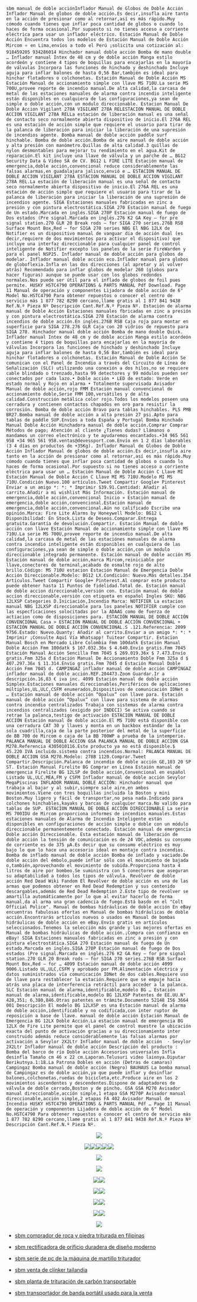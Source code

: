 
```
sbm manual de doble acciónInflador Manual de Globos de Doble Acción Inflador Manual de globos de doble acción.Es decir,insufla aire tanto en la acción de presionar como al retornar,así es más rápido.Muy cómodo cuando tienes que inflar poca cantidad de globos o cuando lo haces de forma ocasional.Por supuesto si no tienes acceso a corriente eléctrica para usar un inflador eléctrico. Estación Manual de Doble Acción Encuentra todos los modelos de Estación Manual de Doble Acción Mircom ⭐ en Lima,envíos a todo el Perú ¡solicita una cotización al: 918459205 934286014 Hinchador manual doble acción Bomba de mano double … Inflador manual Intex de 48 cm y de doble acción Manga estilo acordeón y contiene 4 tipos de boquillas para encajarlas en la mayoría de válvulas Incorpora las funciones de hinchado y deshinchado Incluye aguja para inflar balones de hasta 0,56 Bar,también es ideal para hinchar flotadores o colchonetas. Estación Manual de Doble Acción MS Estación Manual de accionamiento simple con llave MS 710U.La serie MS 700U,provee reporte de incendio manual.De alta calidad,la carcasa de metal de las estaciones manuales de alarma contra incendio inteligente están disponibles en cualquiera de las configuraciones,ya sean de simple o doble acción,con un modulo direccionable. Estacion Manual De Doble Accion Vigilant 278A VIGILANT 278A RELESTACION MANUAL DE DOBLE ACCION VIGILANT 278A RELLa estación de liberación manual es una señal de contacto seco normalmente abierta dispositivo de inicio.El 276A REL es una estación de acción simple que requiere el usuario para tirar de la palanca de liberación para iniciar la liberación de una supresión de incendios agente. Bomba manual de doble acción paddle surf hinchable. Bomba de doble acción.Bomba de aire manual de doble acción y alta presión con manómetro.Quillas de alta calidad.3 quillas de nylon desmontables para mejorar tu rendimiento en el agua.Kit de reparación.El kit incluye una llave de válvula y un parche de … BG12 Security Data & Video SA de CV. BG12 L FIRE LITE Estación manual de emergencia,doble acción,convencional reduce considerablemente las falsas alarmas,en guadalajara jalisco,envió e … ESTACION MANUAL DE DOBLE ACCION VIGILANT 278A ESTACION MANUAL DE DOBLE ACCION VIGILANT 278A REL.La estación de liberación manual es una señal de contacto seco normalmente abierta dispositivo de inicio.El 276A REL es una estación de acción simple que requiere el usuario para tirar de la palanca de liberación para iniciar la liberación de una supresión de incendios agente. SIGA Estaciones manuales fabricadas en zinc a presión y con pintura electrostática.SIGA 270 Estación manual de fuego de Un estado.Marcada en inglés.SIGA 270P Estación manual de fuego de Dos estados (Pre signal.Marcada en inglés.276 K2 GA Key — for pre signal station.270 GLR 20 Break rods — for SIGA 270 series.276B RSB Surface Mount Box,Red — for SIGA 270 series NBG El NBG 12LX de Notifier es un dispositivo manual de vanguar dia de acción dual (es decir,requiere de dos movimientos para activar el dispositivo) que incluye una interfaz direccionable para cualquier panel de control inteligente de Notifier excepto los paneles de la serie FireWarden y para el panel NSP25. Inflador manual de doble acción para globos de modelar. Inflador manual doble acción eco.Inflador manual para globos de globoflexia.Infla en las dos direcciones (al apretar y al volver atrás) Recomendado para inflar globos de modelar 260 (globos para hacer figuras) aunque se puede usar con los globos redondos normales.Nos puede ser útil para el inflado de globos de foil pues permite. HUSKY HSTC4790 OPERATIONS & PARTS MANUAL Pdf Download. Page 11 Manual de operación y componentes Lijadora de doble acción de 6" Model No.HSTC4790 Para obtener repuestos o conocer el centro de servicio más 1 877 782 8290 cercano,llame gratis al 1 877 841 9438 Ref.N.º Pieza Nº Descripción Cant.Ref.N.º Pieza Nº. Estación de alarma manual de Doble Acción Estaciones manuales fbricadas en zinc a presión y con pintura electrostática.SIGA 278 Estación de alarma contra incendios de doble acción.En inglés.276B RSB Caja roja para montar en superficie para SIGA 278.276 GLR Caja con 20 vidrios de repuesto para SIGA 278. Hinchador manual doble acción Bomba de mano double Quick. Inflador manual Intex de 48 cm y de doble acción Manga estilo acordeón y contiene 4 tipos de boquillas para encajarlas en la mayoría de válvulas Incorpora las funciones de hinchado y deshinchado Incluye aguja para inflar balones de hasta 0,56 Bar,también es ideal para hinchar flotadores o colchonetas. Estación Manual de Doble Acción Se comunican con el Panel de Incendio a través del Circuito de Línea de Señalización (SLC) utilizando una conexión a dos hilos,no se requiere cable blindado o trenzado,hasta 99 detectores y 99 módulos pueden ser conectados por cada lazo.• Doble acción • LED de estado: Verde en estado normal y Rojo en alarma • Totalmente supervisada Avisador Manual de doble acción,rojo FMM Estación manual convencional de accionamiento doble,Serie FMM 100,versátiles y de alta calidad.Construcción metálica color rojo.Todos los modelos poseen una cerradura y contienen contactos chapados en oro para resistir la corrosión. Bomba de doble acción Bravo para tablas hinchables. PLS PMB BR27.Bomba manual de doble acción a alta presión 27 psi.Apto para tablas de paddle SUP.Envíos a toda España y Portugal Bomba Hinchado Manual Doble Acción Hinchadora manual de doble acción.Comprar Comprar Métodos de pago; Atención al cliente ¿Tienes dudas? Llámanos o mandamos un correo electrónico y te ayudaremos encantados.+34 965 561 958 +34 965 561 958.ventas@devessport.com.Envío en 1 2 días laborables (3 4 días en productos de +35Kg). Inflador Manual de Globos de Doble Acción Inflador Manual de globos de doble acción.Es decir,insufla aire tanto en la acción de presionar como al retornar,así es más rápido.Muy cómodo cuando tienes que inflar poca cantidad de globos o cuando lo haces de forma ocasional.Por supuesto si no tienes acceso a corriente eléctrica para usar un … Estación Manual de Doble Acción C Llave MI Estación Manual de Doble Acción C Llave MI MS 710U.Modelo MI MS 710U.Condición Nuevo.100 artículos.Tweet Compartir Google+ Pinterest Enviar a un amigo *: *: * Imprimir $39.91.Cantidad: Añadir al carrito.Añadir a mi wishlist Más Información. Estación manual de emergencia,doble acción,convencional Inicio » Estación manual de emergencia,doble acción,convencional.Estación manual de emergencia,doble acción,convencional.Aún no calificado Escribe una opinión.Marca: Fire Lite Alarms by Honeywell Modelo: BG12 L Disponibilidad: En Stock.Lista de Deseos.Comparar.Entrega gratuita.Garantía de devolución.Compartir. Estación Manual de doble acción con llave Estación Manual de accionamiento simple con llave MS 710U.La serie MS 700U,provee reporte de incendio manual.De alta calidad,la carcasa de metal de las estaciónes manuales de alarma contra incendio inteligente están disponibles en cualquiera de las configuraciones,ya sean de simple o doble acción,con un modulo direccionable integrado permanente. Estación manual de doble acción MS Estación manual de doble acción,marca Mircom,reiniciable por llave,conectores de terminal,acabado de esmalte rojo de alto brillo.Código: MS 710U estacion Estación Manual de Emergencia Doble Acción Direccionable.Modelo: BG12 LX.Condición: Nuevo.Más detalles.354 Artículos.Tweet Compartir Google+ Pinterest.Al comprar este producto puede obtener hasta 11 Puntos de fidelidad.Total de. Estación manual de doble accion direccionable,versión con. Estación manual de doble accion direccionable,versión con etiqueta en español Ingles SKU: NBG 12LXSP Categories D.Iniciación,Incendio Marca: NOTIFIER La estacion manual NBG 12LXSP direccionable para los paneles NOTIFIER cumple con las especficaciones solocitadas por la ADAAG como de fuerza de actiacion como de disposiciones para. ESTACIÓN MANUAL DE DOBLE ACCIÓN CONVENCIONAL Casa > ESTACIÓN MANUAL DE DOBLE ACCIÓN CONVENCIONAL + ESTACIÓN MANUAL DE DOBLE ACCIÓN CONVENCIONAL.S .121.Referencia: 2099 9756.Estado: Nuevo.Quanty: Añadir al carrito.Enviar a un amigo *: *: * Imprimir ¡Consulte Aquí Vía Whatsapp! Tuitear Compartir. Estacion Manual Bosch en Mercado Libre Colombia Fmm 100datk Estación Manual Doble Acción Fmm 100datk $ 167.032.36x $ 4.640.Envío gratis.Fmm 7045 Estación Manual Acción Sencilla Fmm 7045 $ 269.019.36x $ 7.473.Envío gratis.Fmm 325a d Estación Manual De Accionamiento Doble Fmm 325a d $ 407.297.36x $ 11.314.Envío gratis.Fmm 7045 d Estación Manual Doble Acción Fmm 7045 d. CAMPINGAZ inflador manual de doble acción CAMPINGAZ inflador manual de doble acción.REF.204473.Zoom Guardar.Ir a descripción.16,83 € iva inc. 4099 Estación manual de doble acción Simplex.Estaciones manuales direccionables,Periféricos de aplicaciones múltiples,UL,ULC,CSFM enumerados,Dispositivos de comunicación IDNet o … Estación manual de doble acción “Opalux” con llave para. Estación manual de doble acción “Opalux” con llave para sistema de alarmas contra incendio centralizados Trabaja con sistemas de alarma contra incendios centralizados (exigido por INDECI) Se activa cuando se retrae la palanca,testigo de activación ESTACION MANUAL DE DOBLE ACCIÓN Estación manual de doble acción.El MS 710U está disponible con una cerradura CAT 30 y llaves y monta en un backbox estándar de la sola cuadrilla,caja de la parte posterior del metal de la superficie de BB 700 de Mircom o caja de la BB 700WP a prueba de la intemperie. PALANCA MANUAL DE DOBLE ACCION GSA PALANCA MANUAL DE DOBLE ACCION GSA M278.Referencia 4305010116.Este producto ya no está disponible.$ 45.220 IVA incluido.sistema contra incendios.Normal: PALANCA MANUAL DE DOBLE ACCION GSA M278.Modelo: 278B 1120.Comprar.Tweet Compartir.Descripción.Palanca de incendio de doble acción GE,103 20 SP ST. Estación Manual Firelite BG Comprar en Línea Estaión manual de emergencia Firelite BG 12LSP de Doble acción,Convencional en español Listado UL,ULC,MEA,FM y CSFM Inflador manual de doble acción Sevylor MegaPiscinas INFLADOR MANUAL DOBLE ACCIÓN: Hinchador manual que trabaja al bajar y al subir,siempre sale aire,en ambos movimientos.Viene con tres boquillas incluida la Boston y mini Boston.Muy ligero y fácil de transportar,no pesa nada.Indicado para colchones hinchables,kayaks y barcas de cualquier marca.No valido para tablas de SUP. ESTACION MANUAL DE DOBLE ACCIÓN DIRECCIONABLE La serie MS 700IDU de Mircom proporciona informes de incendios manuales.Estas estaciones manuales de Alarma de Incendio Inteligente están disponibles en configuraciones de acción simple o doble con un módulo direccionable permanentemente conectado. Estación manual de emergencia Doble acción Direccionable. Esta estación manual de liberación de doble acción la tensión de comunicación es de 24 VDC,además su consumo de corriente es de 375 µA.Es decir que su consumo eléctrico es muy bajo lo que lo hace una accesorio ideal en montaje contra incendios. Bomba de inflado manual de doble acción Bomba de inflado y vaciado.De doble acción del émbolo,puede inflar sólo con el movimiento de bajada o,también,aprovechando el movimiento de subida.Proporciona hasta 4 litros de aire por bombeo.Se suministra con 5 conectores que aseguran su adaptabilidad a todos los tipos de válvula. Revólver de doble acción Red Dead Wiki Fandom El Revólver de doble acción es una de las armas que podemos obtener en Red Dead Redemption y sus contenido descargables,además de Red Dead Redemption 2.Este tipo de revólver se amartilla automáticamente por lo que al evitar hacerlo de forma manual,da al arma una gran cadencia de fuego.Está basdo en el "Colt Official Police". Manual de bombas hidráulicas de doble acción En eBay encuentras fabulosas ofertas en Manual de bombas hidráulicas de doble acción.Encontrarás artículos nuevos o usados en Manual de bombas hidráulicas de doble acción en eBay.Envío gratis en artículos seleccionados.Tenemos la selección más grande y las mejores ofertas en Manual de bombas hidráulicas de doble acción.¡Compra con confianza en eBay! SIGA Estaciones manuales fabricadas en zinc a presión y con pintura electrostática.SIGA 270 Estación manual de fuego de Un estado.Marcada en inglés.SIGA 270P Estación manual de fuego de Dos estados (Pre signal.Marcada en inglés.276 K2 GA Key — for pre signal station.270 GLR 20 Break rods — for SIGA 270 series.276B RSB Surface Mount Box,Red — for … 4099 Estación manual de doble acción 4099 9006.Listado UL,ULC,CSFM y aprobado por FM.Alimentación eléctrica y datos suministrados vía comunicación IDNet de dos cables.Requiere uso de llave para restablecer la estación.Requiere que se empuje hacia atrás una placa de interferencia retráctil para acceder a la palanca. SLC Estación manual de alarma,identificable,modelo BG … Estación manual de alarma,identificable,modelo BG 12LXSP Patentes de EE.UU.N° 428,351; 6,380,846.Otras patentes en trámite.Documento 52148 I56 3664 001 Descripción El modelo BG 12LXSP es una Estación manual de alarma de doble acción,identificable y no codificada,con inter ruptor de reposición a base de llave. manual de doble acción Estación Manual de Emergencia BG 12LX Doble Acción.La estación manual de emergencia BG 12LX de Fire Lite permite que el panel de control muestre la ubicación exacta del punto de activación gracias a su direccionamiento inter construido además reduce considerablemente las falsas alarmas por activación a Sevylor 2X2Ltr Inflador manual de doble acción  · Sevylor 2X2Ltr Inflador manual de doble acción Descripción del producto : Bomba del barco de río Doble acción Accesorios universales Infla desinfla Tamaño cm 46 x 22 cm.Laporan.Telusuri video lainnya.Diputar Berikutnya.1:18.La Patrona Dobles en acción (Detras de camaras) Campingaz Bomba manual de doble acción (Negro) BAUHAUS La bomba manual de Campingaz es de doble acción,ya que puede inflar y desinflar balones,colchonetas,ruedas de bicicleta,etc.Produce aire en los 2 movimientos ascendentes y descendentes.Dispone de adaptadores de válvula de doble cerrado,Boston y de pincho. GSA GSA M270 Avisador manual direccionable,acción simple,1 etapa GSA M270P Avisador manual direccionable,acción simple,2 etapas FA 402 Avisador Manual de Incendio HUSKY HSTC4790 OPERATIONS & PARTS MANUAL Pdf … Page 11 Manual de operación y componentes Lijadora de doble acción de 6" Model No.HSTC4790 Para obtener repuestos o conocer el centro de servicio más 1 877 782 8290 cercano,llame gratis al 1 877 841 9438 Ref.N.º Pieza Nº Descripción Cant.Ref.N.º Pieza Nº. 
```

<div align="center">

<a href="https://es-crusher.shibang-china.com/github&k=sbm+manual+de+doble+acci%C3%B3n"><img src="https://static.shibang-china.com/es/crusher/logo.jpg"></a>

<a href="https://es-crusher.shibang-china.com/github&k=sbm+manual+de+doble+acci%C3%B3n"><img src="https://static.shibang-china.com/es/crusher/index.jpg"></a><a href="https://es-crusher.shibang-china.com/material.htmlgithub&k=sbm+manual+de+doble+acci%C3%B3n"><img src="https://static.shibang-china.com/es/crusher/material.jpg"></a><a href="https://es-crusher.shibang-china.com/application.htmlgithub&k=sbm+manual+de+doble+acci%C3%B3n"><img src="https://static.shibang-china.com/es/crusher/application.jpg"></a><a href="https://es-crusher.shibang-china.com/aboutus.htmlgithub&k=sbm+manual+de+doble+acci%C3%B3n"><img src="https://static.shibang-china.com/es/crusher/aboutus.jpg"></a><a href="https://es-crusher.shibang-china.com/contact.htmlgithub&k=sbm+manual+de+doble+acci%C3%B3n"><img src="https://static.shibang-china.com/es/crusher/contact.jpg"></a>

<a href="https://es-crusher.shibang-china.com/github&k=sbm+manual+de+doble+acci%C3%B3n"><img src="https://static.shibang-china.com/es/crusher/banner.jpg"></a>

<a href="https://swt.shibang-china.com/github&k=sbm+manual+de+doble+acci%C3%B3n"><img src="https://static.shibang-china.com/es/crusher/text.jpg"></a>

<a href="https://swt.shibang-china.com/github&k=sbm+manual+de+doble+acci%C3%B3n"><img src="https://static.shibang-china.com/es/crusher/chat.jpg"></a><a href="https://es-crusher.shibang-china.com/contact.htmlgithub&k=sbm+manual+de+doble+acci%C3%B3n"><img src="https://static.shibang-china.com/es/crusher/message.jpg"></a>

<a href="https://es-crusher.shibang-china.com/products/pe.htmlgithub&k=sbm+manual+de+doble+acci%C3%B3n"><img src="https://static.shibang-china.com/es/crusher/pe.jpg"></a><a href="https://es-crusher.shibang-china.com/products/pf.htmlgithub&k=sbm+manual+de+doble+acci%C3%B3n"><img src="https://static.shibang-china.com/es/crusher/pf.jpg"></a>

<a href="https://es-crusher.shibang-china.com/products/hpt.htmlgithub&k=sbm+manual+de+doble+acci%C3%B3n"><img src="https://static.shibang-china.com/es/crusher/hpt.jpg"></a><a href="https://es-crusher.shibang-china.com/products/vsi.htmlgithub&k=sbm+manual+de+doble+acci%C3%B3n"><img src="https://static.shibang-china.com/es/crusher/vsi.jpg"></a>

<a href="https://es-crusher.shibang-china.com/products/klv.htmlgithub&k=sbm+manual+de+doble+acci%C3%B3n"><img src="https://static.shibang-china.com/es/crusher/klv.jpg"></a><a href="https://es-crusher.shibang-china.com/products/portable.htmlgithub&k=sbm+manual+de+doble+acci%C3%B3n"><img src="https://static.shibang-china.com/es/crusher/portable.jpg"></a>

<a href="https://swt.shibang-china.com/github&k=sbm+manual+de+doble+acci%C3%B3n"><img src="https://static.shibang-china.com/es/crusher/case.jpg"></a>

</div>


* [sbm comprador de roca y piedra triturada en filipinas](sbm%20comprador%20de%20roca%20y%20piedra%20triturada%20en%20filipinas.md)

* [sbm rectificadora de orificio duradera de diseño moderno](sbm%20rectificadora%20de%20orificio%20duradera%20de%20dise%C3%B1o%20moderno.md)

* [sbm serie de pc de la máquina de martillo triturador](sbm%20serie%20de%20pc%20de%20la%20m%C3%A1quina%20de%20martillo%20triturador.md)

* [sbm venta de clínker tailandia](sbm%20venta%20de%20cl%C3%ADnker%20tailandia.md)

* [sbm planta de trituración de carbón transportable](sbm%20planta%20de%20trituraci%C3%B3n%20de%20carb%C3%B3n%20transportable.md)

* [sbm transportador de banda portátil usado para la venta](sbm%20transportador%20de%20banda%20port%C3%A1til%20usado%20para%20la%20venta.md)